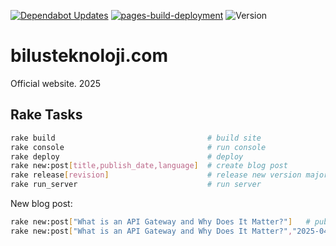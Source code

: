 [![Dependabot Updates](https://github.com/bilusteknoloji/bilusteknoloji.com/actions/workflows/dependabot/dependabot-updates/badge.svg)](https://github.com/bilusteknoloji/bilusteknoloji.com/actions/workflows/dependabot/dependabot-updates)
[![pages-build-deployment](https://github.com/bilusteknoloji/bilusteknoloji.com/actions/workflows/pages/pages-build-deployment/badge.svg)](https://github.com/bilusteknoloji/bilusteknoloji.com/actions/workflows/pages/pages-build-deployment)
![Version](https://img.shields.io/badge/version-0.1.16-orange.svg)

# bilusteknoloji.com

Official website. 2025

## Rake Tasks

```bash
rake build                                  # build site
rake console                                # run console
rake deploy                                 # deploy
rake new:post[title,publish_date,language]  # create blog post
rake release[revision]                      # release new version major,minor,patch, default: patch
rake run_server                             # run server
```

New blog post:

```bash
rake new:post["What is an API Gateway and Why Does It Matter?"]   # publish date is now, lang: en
rake new:post["What is an API Gateway and Why Does It Matter?","2025-04-01 12:42"]   # publish date April 1, 12:42, lang: en
```
